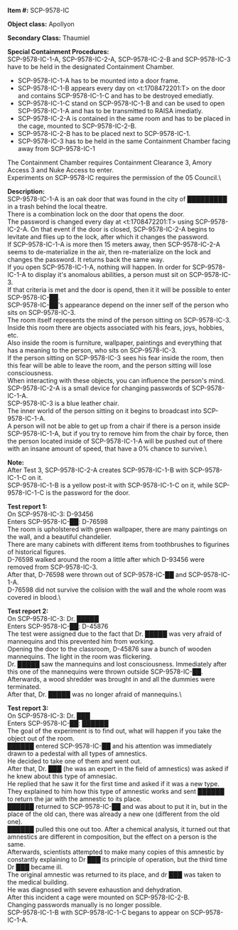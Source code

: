 __**Item #:**__ SCP-9578-IC

__**Object class:**__ Apollyon

__**Secondary Class:**__ Thaumiel

__**Special Containment Procedures:**__\
SCP-9578-IC-1-A, SCP-9578-IC-2-A, SCP-9578-IC-2-B and SCP-9578-IC-3 have to be held in the designated Containment Chamber.

- SCP-9578-IC-1-A has to be mounted into a door frame.
- SCP-9578-IC-1-B appears every day on <t:1708472201:T> on the door and contains SCP-9578-IC-1-C and has to be destroyed emediatly.
- SCP-9578-IC-1-C stand on SCP-9578-IC-1-B and can be used to open SCP-9578-IC-1-A and has to be transmitted to RAISA imediatly.
- SCP-9578-IC-2-A is contained in the same room and has to be placed in the cage, mounted to SCP-9578-IC-2-B.
- SCP-9578-IC-2-B  has to be placed next to SCP-9578-IC-1.
- SCP-9578-IC-3 has to be held in the same Containment Chamber facing away from SCP-9578-IC-1

The Containment Chamber requires Containment Clearance 3, Amory Access 3 and Nuke Access  to enter.\
Experiments on SCP-9578-IC requires the permission of the 05 Council.\

__**Description:**__\
SCP-9578-IC-1-A is an oak door that was found in the city of █████████ in a trash behind the local theatre.\
There is a combination lock on the door that opens the door.\
The password is changed every day at <t:1708472201:T> using SCP-9578-IC-2-A. On that event if the door is closed, SCP-9578-IC-2-A begins to levitate and flies up to the lock, after which it changes the password.\
If SCP-9578-IC-1-A is more then 15 meters away, then SCP-9578-IC-2-A seems to de-materialize in the air, then re-materialize on the lock and changes the password. It returns back the same way.\
If you open SCP-9578-IC-1-A, nothing will happen. In order for SCP-9578-IC-1-A to display it's anomalous abilities, a person must sit on SCP-9578-IC-3.\
If that criteria is met and the door is opend, then it it will be possible to enter SCP-9578-IC-██.\
SCP-9578-IC-██'s appearance depend on the inner self of the person who sits on SCP-9578-IC-3.\
The room itself represents the mind of the person sitting on SCP-9578-IC-3.\
Inside this room there are objects associated with his fears, joys, hobbies, etc.\
Also inside the room is furniture, wallpaper, paintings and everything that has a meaning to the person, who sits on SCP-9578-IC-3.\
If the person sitting on SCP-9578-IC-3 sees his fear inside the room, then this fear will be able to leave the room, and the person sitting will lose consciousness.\
When interacting with these objects, you can influence the person's mind.\
SCP-9578-IC-2-A is a small device for changing passwords of SCP-9578-IC-1-A.\
SCP-9578-IC-3 is a blue leather chair.\
The inner world of the person sitting on it begins to broadcast into SCP-9578-IC-1-A.\
A person will not be able to get up from a chair if there is a person inside SCP-9578-IC-1-A, but if you try to remove him from the chair by force, then the person located inside of SCP-9578-IC-1-A will be pushed out of there with an insane amount of speed, that have a 0% chance to survive.\

__**Note:**__\
After Test 3, SCP-9578-IC-2-A creates SCP-9578-IC-1-B with SCP-9578-IC-1-C on it.\
SCP-9578-IC-1-B is a yellow post-it with SCP-9578-IC-1-C on it, while SCP-9578-IC-1-C is the password for the door.

__**Test report 1:**__\
On SCP-9578-IC-3: D-93456\
Enters SCP-9578-IC-██: D-76598\
The room is upholstered with green wallpaper, there are many paintings on the wall, and a beautiful chandelier.\
There are many cabinets with different items from toothbrushes to figurines of historical figures.\
D-76598 walked around the room a little after which D-93456 were removed from SCP-9578-IC-3.\
After that, D-76598 were thrown out of SCP-9578-IC-██ and SCP-9578-IC-1-A.\
D-76598 did not survive the colision with the wall and the whole room was covered in blood.\

__**Test report 2:**__\
On SCP-9578-IC-3: Dr. █████\
Enters SCP-9578-IC-██: D-45876\
The test were assigned due to the fact that Dr. █████ was very afraid of mannequins and this prevented him from working.\
Opening the door to the classroom, D-45876 saw a bunch of wooden mannequins. The light in the room was flickering.\
Dr. █████ saw the mannequins and lost consciousness. Immediately after this one of the mannequins were thrown outside SCP-9578-IC-██.\
Afterwards, a wood shredder was brought in and all the dummies were terminated.\
After that, Dr. █████ was no longer afraid of mannequins.\

__**Test report 3:**__\
On SCP-9578-IC-3: Dr. ███\
Enters SCP-9578-IC-██: ██████\
The goal of the experiment is to find out, what will happen if you take the object out of the room.\
██████ entered SCP-9578-IC-██ and his attention was immediately drawn to a pedestal with all types of amnestics.\
He decided to take one of them and went out.\
After that, Dr. ███ (he was an expert in the field of amnestics) was asked if he knew about this type of amnesiac.\
He replied that he saw it for the first time and asked if it was a new type.\
They explained to him how this type of amnestic works and sent ██████ to return the jar with the amnestic to its place.\
██████ returned to SCP-9578-IC-██ and was about to put it in, but in the place of the old can, there was already a new one (different from the old one).\
██████ pulled this one out too. After a chemical analysis, it turned out that amnestics are different in composition, but the effect on a person is the same.\
Afterwards, scientists attempted to make many copies of this amnestic by constantly explaining to Dr ███ its principle of operation, but the third time Dr ███ became ill.\
The original amnestic was returned to its place, and dr ███ was taken to the medical building.\
He was diagnosed with severe exhaustion and dehydration.\
After this incident a cage were mounted on SCP-9578-IC-2-B.\
Changing passwords manually is no longer possible.\
SCP-9578-IC-1-B with SCP-9578-IC-1-C begans to appear on SCP-9578-IC-1-A.
